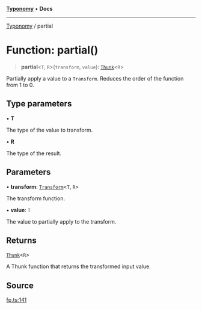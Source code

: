 [**Typonomy**](../README.md) • **Docs**

***

[Typonomy](../globals.md) / partial

# Function: partial()

> **partial**\<`T`, `R`\>(`transform`, `value`): [`Thunk`](../type-aliases/Thunk.md)\<`R`\>

Partially apply a value to a `Transform`.
Reduces the order of the function from 1 to 0.

## Type parameters

• **T**

The type of the value to transform.

• **R**

The type of the result.

## Parameters

• **transform**: [`Transform`](../type-aliases/Transform.md)\<`T`, `R`\>

The transform function.

• **value**: `T`

The value to partially apply to the transform.

## Returns

[`Thunk`](../type-aliases/Thunk.md)\<`R`\>

A Thunk function that returns the transformed input value.

## Source

[fp.ts:141](https://github.com/softcraft-development/typonomy/blob/71207c5f8a51cd78ebdeff79293f44e522cae748/src/fp.ts#L141)
